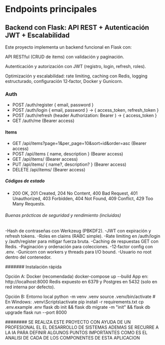 # Endpoints principales

## Backend con Flask: API REST + Autenticación JWT + Escalabilidad

Este proyecto implementa un backend funcional en Flask con:

API RESTful (CRUD de items) con validación y paginación.

Autenticación y autorización con JWT (registro, login, refresh, roles).

Optimización y escalabilidad: rate limiting, caching con Redis, logging estructurado, configuración 12‑factor, Docker y Gunicorn.

### Auth
- POST /auth/register { email, password }
- POST /auth/login { email, password } -> { access_token, refresh_token }
- POST /auth/refresh (header Authorization: Bearer <refresh>) -> { access_token }
- GET /auth/me (Bearer access)

#### Items
- GET /api/items?page=1&per_page=10&sort=id&order=asc (Bearer access)
- POST /api/items { name, description } (Bearer access)
- GET /api/items/<id> (Bearer access)
- PUT /api/items/<id> { name?, description? } (Bearer access)
- DELETE /api/items/<id> (Bearer access)

##### Códigos de estado
- 200 OK, 201 Created, 204 No Content, 400 Bad Request, 401 Unauthorized, 403 Forbidden, 404 Not Found, 409 Conflict, 429 Too Many Requests.
  
###### Buenas prácticas de seguridad y rendimiento (incluidas)
-Hash de contraseñas con Werkzeug (PBKDF2).
-JWT con expiración y refresh tokens.
-Roles en claims (RABC simple).
-Rate limiting en /auth/login y /auth/register para mitigar fuerza bruta.
-Caching de respuestas GET con Redis.
-Paginación y ordenación para colecciones.
-12‑factor config con .env.
-Gunicorn con workers y threads para I/O bound.
-Usuario no root dentro del contenedor.

#######
 Instalación rápida

Opción A: Docker (recomendada)
docker-compose up --build
App en: http://localhost:8000
Redis expuesto en 6379 y Postgres en 5432 (solo en red interna por defecto).

Opción B: Entorno local
python -m venv .venv
source .venv/bin/activate  # En Windows: .venv\Scripts\activate
pip install -r requirements.txt
cp .env.example .env
flask db init && flask db migrate -m "init" && flask db upgrade
flask run --port 8000

########
SE REALIZA ESTE PROYECTO CON AYUDA DE UN PROFESIONAL EL EL DESARROLLO DE SISTEMAS 
ADEMAS SE RECURRE A LA IA PARA DEFINIR ALGUNOS PUNTOS IMPORTANTES COMO ES EL ANALISI DE CADA 
DE LOS COMPONENTES DE ESTA APLICACION
